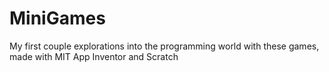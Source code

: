 # MiniGames
My first couple explorations into the programming world with these games, made with MIT App Inventor and Scratch
